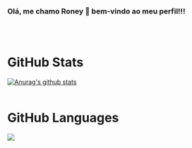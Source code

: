 ### Olá, me chamo Roney 👋 bem-vindo ao meu perfil!!!

<!--
**roneydev01/roneydev01** is a ✨ _special_ ✨ repository because its `README.md` (this file) appears on your GitHub profile.

Here are some ideas to get you started:

- 🔭 I’m currently working on ...
- 🌱 I’m currently learning ...
- 👯 I’m looking to collaborate on ...
- 🤔 I’m looking for help with ...
- 💬 Ask me about ...
- 📫 How to reach me: ...
- 😄 Pronouns: ...
- ⚡ Fun fact: ...
-->

<br />
<br />

<!--- 
  if you have forked this to use on your profile, 
  Change the `github-readme-stats.anuraghazra1.vercel.app` to `github-readme-stats.vercel.app` 
--->

<h1>GitHub Stats</h1>
<!-- Change the `github-readme-stats.anuraghazra1.vercel.app` to `github-readme-stats.vercel.app`  -->
<a href="https://github.com/roneydev01/github-readme-stats">
  <img align="center" src="https://github-readme-stats.anuraghazra1.vercel.app/api?username=roneydev01&show_icons=true&include_all_commits=true&theme=dark" alt="Anurag's github stats" />
</a>
<br />
<br />
<h1>GitHub Languages</h1>
<a href="https://github.com/roneydev01/github-readme-stats">
  <!-- Change the `github-readme-stats.anuraghazra1.vercel.app` to `github-readme-stats.vercel.app`  -->
  <img align="center" src="https://github-readme-stats.anuraghazra1.vercel.app/api/top-langs/?username=roneydev01&layout=compact&theme=material-palenight" />
</a>

